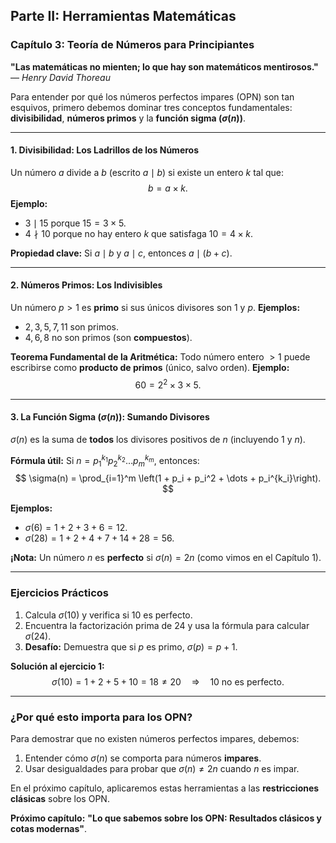 ## **Parte II: Herramientas Matemáticas**

### **Capítulo 3: Teoría de Números para Principiantes**

**"Las matemáticas no mienten; lo que hay son matemáticos mentirosos."**
— *Henry David Thoreau*

Para entender por qué los números perfectos impares (OPN) son tan esquivos, primero debemos dominar tres conceptos fundamentales: **divisibilidad**, **números primos** y la **función sigma ($\sigma(n)$)**.

---

#### **1. Divisibilidad: Los Ladrillos de los Números**
Un número $a$ divide a $b$ (escrito $a \mid b$) si existe un entero $k$ tal que:
$$ b = a \times k. $$
**Ejemplo:**
- $3 \mid 15$ porque $15 = 3 \times 5$.
- $4 \nmid 10$ porque no hay entero $k$ que satisfaga $10 = 4 \times k$.

**Propiedad clave:**
Si $a \mid b$ y $a \mid c$, entonces $a \mid (b + c)$.

---

#### **2. Números Primos: Los Indivisibles**
Un número $p > 1$ es **primo** si sus únicos divisores son $1$ y $p$.
**Ejemplos:**
- $2, 3, 5, 7, 11$ son primos.
- $4, 6, 8$ no son primos (son **compuestos**).

**Teorema Fundamental de la Aritmética:**
Todo número entero $> 1$ puede escribirse como **producto de primos** (único, salvo orden).
**Ejemplo:**
$$ 60 = 2^2 \times 3 \times 5. $$

---

#### **3. La Función Sigma ($\sigma(n)$): Sumando Divisores**
$\sigma(n)$ es la suma de **todos** los divisores positivos de $n$ (incluyendo $1$ y $n$).

**Fórmula útil:**
Si $n = p_1^{k_1} p_2^{k_2} \dots p_m^{k_m}$, entonces:
$$
\sigma(n) = \prod_{i=1}^m \left(1 + p_i + p_i^2 + \dots + p_i^{k_i}\right).
$$

**Ejemplos:**
- $\sigma(6) = 1 + 2 + 3 + 6 = 12$.
- $\sigma(28) = 1 + 2 + 4 + 7 + 14 + 28 = 56$.

**¡Nota:**
Un número $n$ es **perfecto** si $\sigma(n) = 2n$ (como vimos en el Capítulo 1).

---

### **Ejercicios Prácticos**
1. Calcula $\sigma(10)$ y verifica si $10$ es perfecto.
2. Encuentra la factorización prima de $24$ y usa la fórmula para calcular $\sigma(24)$.
3. **Desafío:** Demuestra que si $p$ es primo, $\sigma(p) = p + 1$.

**Solución al ejercicio 1:**
$$ \sigma(10) = 1 + 2 + 5 + 10 = 18 \neq 20 \quad \Rightarrow \quad 10 \text{ no es perfecto.} $$

---

### **¿Por qué esto importa para los OPN?**
Para demostrar que no existen números perfectos impares, debemos:
1. Entender cómo $\sigma(n)$ se comporta para números **impares**.
2. Usar desigualdades para probar que $\sigma(n) \neq 2n$ cuando $n$ es impar.

En el próximo capítulo, aplicaremos estas herramientas a las **restricciones clásicas** sobre los OPN.

**Próximo capítulo:** **"Lo que sabemos sobre los OPN: Resultados clásicos y cotas modernas"**.
